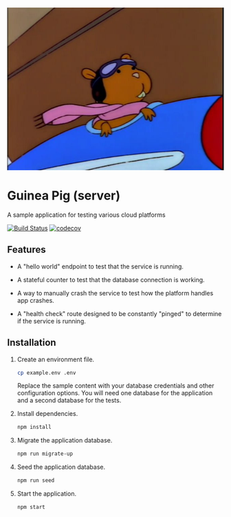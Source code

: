 <p align="center">
  <img
   src="./guinea-pig.jpg"
   alt="Technically it's supposed to be a hamster sitting in a little airplane.
   From The Simpsons episode 'Duffless'"
  />
</p>

# Guinea Pig (server)

A sample application for testing various cloud platforms

[![Build Status](https://travis-ci.com/thebinarypenguin/guinea-pig-server.svg?token=wgXbRDphARahAzHYfTQU&branch=master)](https://travis-ci.com/thebinarypenguin/guinea-pig-server)
[![codecov](https://codecov.io/gh/thebinarypenguin/guinea-pig-server/branch/master/graph/badge.svg?token=QBQ9cxGDUr)](https://codecov.io/gh/thebinarypenguin/guinea-pig-server)

## Features

  - A "hello world" endpoint to test that the service is running.

  - A stateful counter to test that the database connection is working.

  - A way to manually crash the service to test how the platform handles app
    crashes.

  - A "health check" route designed to be constantly "pinged" to determine if
    the service is running.

## Installation

 1. Create an environment file.

    ```sh
    cp example.env .env
    ```
    Replace the sample content with your database credentials and other
    configuration options. You will need one database for the application and a
    second database for the tests.

 2. Install dependencies.

    ```sh
    npm install
    ```

 3. Migrate the application database.

    ```sh
    npm run migrate-up
    ```

 4. Seed the application database.

    ```sh
    npm run seed
    ```

 5. Start the application.

    ```sh
    npm start
    ```
